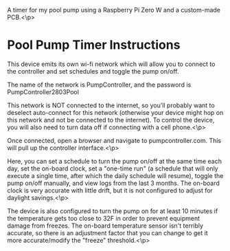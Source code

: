 <p>A timer for my pool pump using a Raspberry Pi Zero W and a custom-made PCB.<\p>

# Pool Pump Timer Instructions

<p>This device emits its own wi-fi network which will allow you to connect to the controller and set schedules and toggle the pump on/off.</p>

<p>The name of the network is PumpController, and the password is PumpController2803Pool</p>
  
<p>This network is NOT connected to the internet, so you'll probably want to deselect auto-connect for this network (otherwise your device might hop on this network and not be connected to the internet). To control the device, you will also need to turn data off if connecting with a cell phone.<\p>

<p>Once connected, open a browser and navigate to pumpcontroller.com. This will pull up the controller interface.<\p>

<p>Here, you can set a schedule to turn the pump on/off at the same time each day, set the on-board clock, set a "one-time run" (a schedule that will only execute a single time, after which the daily schedule will resume), toggle the pump on/off manually, and view logs from the last 3 months.
The on-board clock is very accurate with little drift, but it is not configured to adjust for daylight savings.<\p>

<p>The device is also configured to turn the pump on for at least 10 minutes if the temperature gets too close to 32F in order to prevent equipment damage from freezes.
The on-board temperature sensor isn't terribly accurate, so there is an adjustment factor that you can change to get it more accurate/modify the "freeze" threshold.<\p>
